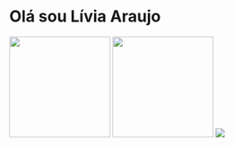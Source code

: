 # Olá sou Lívia Araujo

<div>
  <img height="180em" src="https://github-readme-stats.vercel.app/api?username=liviatec&show_icons=true&theme=radical"/>
    <img height="180em" src="https://github-readme-stats.vercel.app/api/top-langs/?username=liviatec&layout=compact&langs_count=16&theme=dracula"/>
  <img src="https://github-readme-stats.vercel.app/api/top-langs/?username=liviatec&layout=compact&langs_count=16&theme=dracula"/>
</div>
